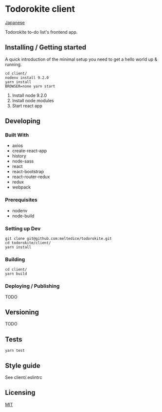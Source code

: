 # Todorokite client

[Japanese](./README.ja.md)

Todorokite to-do list's frontend app.

## Installing / Getting started

A quick introduction of the minimal setup you need to get a hello world up & running.

```shell
cd client/
nodenv install 9.2.0
yarn install
BROWSER=none yarn start
```

1. Install node 9.2.0
2. Install node modules
3. Start react app

## Developing

### Built With

- axios
- create-react-app
- history
- node-sass
- react
- react-bootstrap
- react-router-redux
- redux
- webpack

### Prerequisites

- nodenv
- node-build

### Setting up Dev

```shell
git clone git@github.com:meltedice/todorokite.git
cd todorokite/client/
yarn install
```

### Building

```shell
cd client/
yarn build
```

### Deploying / Publishing

TODO

## Versioning

TODO

## Tests

```shell
yarn test
```

## Style guide

See client/.eslintrc

## Licensing

[MIT](https://github.com/meltedice/todorokite/blob/master/LICENSE)
